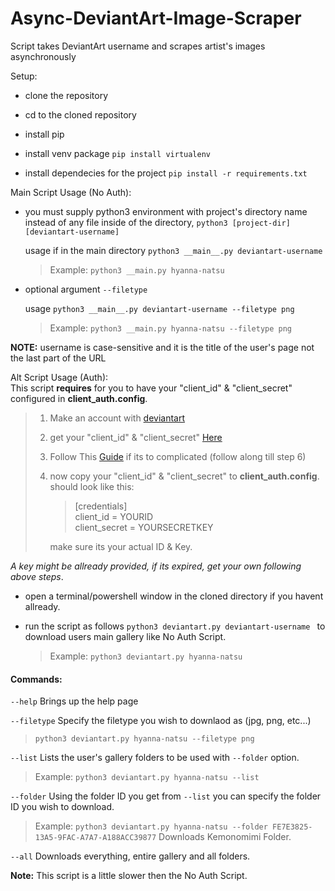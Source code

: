 # Async-DeviantArt-Image-Scraper
Script takes DeviantArt username and scrapes artist's images asynchronously

Setup:
* clone the repository

* cd to the cloned repository

* install pip

* install venv package
 `pip install virtualenv`

 * install dependecies for the project `pip install -r requirements.txt`  


Main Script Usage (No Auth):

 * you must supply python3 environment with project's directory name instead of any file inside of the directory, `python3 [project-dir] [deviantart-username]`

   usage if in the main directory `python3 __main__.py deviantart-username`

   > Example: `python3 __main.py hyanna-natsu`

* optional argument `--filetype`

  usage `python3 __main__.py deviantart-username --filetype png`

  > Example: `python3 __main.py hyanna-natsu --filetype png`

**NOTE:** username is case-sensitive and it is the title of the user's page not the last part of the URL  

Alt Script Usage (Auth):  
This script **requires** for you to have your "client_id" & "client_secret" configured in **client_auth.config**.

> 1. Make an account with [deviantart](https://www.deviantart.com/join/)
>
> 2. get your "client_id" & "client_secret" [Here](https://www.deviantart.com/developers/apps)
>
> 3. Follow This [Guide](https://www.wfdownloader.xyz/blog/how-to-bulk-download-deviantart-images-and-videos-via-api) if its to complicated (follow along till step 6)
>
> 4. now copy your "client_id" & "client_secret" to **client_auth.config**.
>    should look like this:
>
>    > [credentials]  
>    > client_id = YOURID  
>    > client_secret = YOURSECRETKEY  
>
>    make sure its your actual ID & Key.

*A key might be allready provided, if its expired, get your own following above steps*.

- open a terminal/powershell window in the cloned directory if you havent allready.

- run the script as follows `python3 deviantart.py deviantart-username ` to download users main gallery like No Auth Script.

  > Example: `python3 deviantart.py hyanna-natsu`

#### Commands:

`--help` Brings up the help page   

`--filetype` Specify the filetype you wish to downlaod as (jpg, png, etc...)   

> `python3 deviantart.py hyanna-natsu --filetype png`

`--list` Lists the user's gallery folders to be used with `--folder` option.    

> Example: `python3 deviantart.py hyanna-natsu --list`

`--folder` Using the folder ID you get from `--list` you can specify the folder ID you wish to download.

> Example: `python3 deviantart.py hyanna-natsu --folder FE7E3825-13A5-9FAC-A7A7-A188ACC39877` Downloads Kemonomimi Folder.

`--all` Downloads everything, entire gallery and all folders.   

**Note:** This script is a little slower then the No Auth Script.
